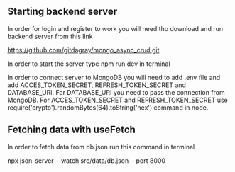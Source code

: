 ## Starting backend server
In order for login and register to work you will need tho download and run backend server from this link

https://github.com/gitdagray/mongo_async_crud.git 

In order to start the server type npm run dev in terminal

In order to connect server to MongoDB you will need to add .env file and add ACCES_TOKEN_SECRET, REFRESH_TOKEN_SECRET and DATABASE_URI.
For DATABASE_URI you need to pass the connection from MongoDB.
For ACCES_TOKEN_SECRET and REFRESH_TOKEN_SECRET use require('crypto').randomBytes(64).toString('hex') command in node.

## Fetching data with useFetch
In order to fetch data from db.json run this command in terminal

npx json-server --watch src/data/db.json --port 8000
